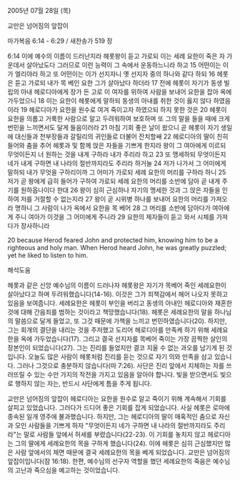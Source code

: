 2005년 07월 28일 (목)

교만은 넘어짐의 앞잡이



마가복음 6:14 - 6:29 / 새찬송가 519 장


6:14 이에 예수의 이름이 드러난지라 헤롯왕이 듣고 가로되 이는 세례 요한이 죽은 자 가운데서 살아났도다 그러므로 이런 능력이 그 속에서 운동하느니라 하고 15 어떤이는 이가 엘리야라 하고 또 어떤이는 이가 선지자니 옛 선지자 중의 하나와 같다 하되 16 헤롯은 듣고 가로되 내가 목 베인 요한 그가 살아났다 하더라 17 전에 헤롯이 자기가 동생 빌립의 아내 헤로디아에게 장가 든 고로 이 여자를 위하여 사람을 보내어 요한을 잡아 옥에 가두었으니 18 이는 요한이 헤롯에게 말하되 동생의 아내를 취한 것이 옳지 않다 하였음이라 19 헤로디아가 요한을 원수로 여겨 죽이고자 하였으되 하지 못한 것은 20 헤롯이 요한을 의롭고 거룩한 사람으로 알고 두려워하여 보호하며 또 그의 말을 들을 때에 크게 번민을 느끼면서도 달게 들음이러라 21 마침 기회 좋은 날이 왔으니 곧 헤롯이 자기 생일에 대신들과 천부장들과 갈릴리의 귀인들로 더불어 잔치할쌔 22 헤로디아의 딸이 친히 들어와 춤을 추어 헤롯과 및 함께 앉은 자들을 기쁘게 한지라 왕이 그 여아에게 이르되 무엇이든지 너 원하는 것을 내게 구하라 내가 주리라 하고 23 또 맹세하되 무엇이든지 네가 내게 구하면 내 나라의 절반까지라도 주리라 하거늘 24 저가 나가서 그 어미에게 말하되 내가 무엇을 구하리이까 그 어미가 가로되 세례 요한의 머리를 구하라 하니 25 저가 곧 왕에게 급히 들어가 구하여 가로되 세례 요한의 머리를 소반에 담아 곧 내게 주기를 원하옵나이다 한대 26 왕이 심히 근심하나 자기의 맹세한 것과 그 앉은 자들을 인하여 저를 거절할 수 없는지라 27 왕이 곧 시위병 하나를 보내어 요한의 머리를 가져오라 명하니 그 사람이 나가 옥에서 요한을 목 베어 28 그 머리를 소반에 담아다가 여아에게 주니 여아가 이것을 그 어미에게 주니라 29 요한의 제자들이 듣고 와서 시체를 가져다가 장사하니라

20 because Herod feared John and protected him, knowing him to be a righteous and holy man. When Herod heard John, he was greatly puzzled; yet he liked to listen to him.

해석도움





헤롯과 같은 신앙  예수님의 이름이 드러나자 헤롯왕은 자기가 목베어 죽인 세례요한이 살아났다고 하며 두려워했습니다(14-16). 이것은 그가 죄책감에서 헤어  나오지 못하고 있음을 보여줍니다. 세례요한은 헤롯이 부인을 버리고 동생의 아내인 헤로디아와 재혼한 것에 대해 간음죄를 범하는 것이라고 책망했습니다(18). 헤롯은 세례요한의 말을 하나님의 말씀으로 달게 들었고, 또 그것 때문에 가책을 느끼고 번민하였습니다(20). 하지만, 그는 회개의 결단을 내리는 것을 주저했고 도리어 헤로디아를 만족케 하기 위해 세례요한을 옥에 가두었습니다(17). 그리고 결국 선지자를 목베어 죽이는 가장 끔찍한 살인의 장본인이 되었습니다(27). 그는 진리를 들었지만 결코 지울 수 없는 과오를 남기게 된 것입니다. 오늘도 많은 사람이 헤롯처럼 진리를 듣는 것으로 자기 의와 만족을 삼고 있습니다. 그러나 그것으로 충분하지 않습니다(마 7:26). 사단은 진리 앞에서 지체하는 자를 쓰러뜨릴 수 있는 수만 가지의 작전을 가지고 있음을 알아야 합니다. 빛을 받으면서도 빛으로 행하지 않는 자는, 반드시 사단에게 틈을 주게 됩니다.

교만은 넘어짐의 앞잡이  헤로디아는 요한을 원수로 알고 죽이기 위해 계속해서 기회를 살피고 있었습니다. 그러다가 드디어 좋은 기회를 잡게 되었습니다. 사실 헤롯은 로마에 종속된 일개 영주에 불과했습니다. 하지만, 그는 헤로디아의 딸이 매혹적인 춤으로 자신과 모인 사람들을 기쁘게 하자 "무엇이든지 네가 구하면 내 나라의 절반까지라도 주리라"는 말로 사람들 앞에서 허세를 부렸습니다(22-23). 이 기회를 놓치지 않고 헤로디아는 그의 딸에게 세례요한의 목을 구하게 했습니다(24). 이에 헤롯은 심히 근심했지만 많은 사람 앞에서의 체면 때문에 결국 세례요한의 목을 베게 되었습니다. 교만은 넘어짐의 앞잡이입니다(잠 16:18). 한편, 예수님의 선구자 역할을 했던 세례요한의 죽음은 예수님의 고난과 죽으심을 예고하는 것이었습니다.